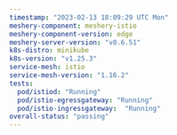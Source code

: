 ```yaml
---
timestamp: "2023-02-13 18:09:29 UTC Mon"
meshery-component: meshery-istio
meshery-component-version: edge
meshery-server-version: "v0.6.51"
k8s-distro: minikube
k8s-version: "v1.25.3"
service-mesh: istio
service-mesh-version: "1.16.2"
tests:
  pod/istiod: "Running"
  pod/istio-egressgateway: "Running"
  pod/istio-ingressgateway:  "Running"
overall-status: "passing"
---
```

